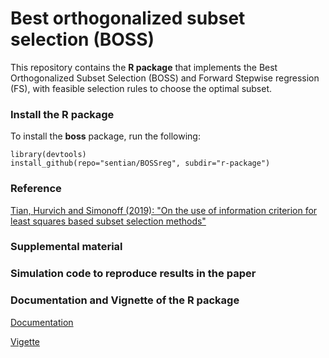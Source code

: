 # Best orthogonalized subset selection (BOSS)
This repository contains the **R package** that implements the Best Orthogonalized Subset Selection (BOSS) and Forward Stepwise regression (FS), with feasible selection rules to choose the optimal subset.

### Install the R package
To install the **boss** package, run the following:
```
library(devtools)
install_github(repo="sentian/BOSSreg", subdir="r-package")
```

### Reference
[Tian, Hurvich and Simonoff (2019): "On the use of information criterion for least squares based subset selection methods"](https://github.com/sentian/BOSSreg/blob/master/paper/Tian2019.pdf)

### Supplemental material

### Simulation code to reproduce results in the paper

### Documentation and Vignette of the R package
[Documentation](https://github.com/sentian/BOSSreg/blob/master/BOSSreg_0.1.0.pdf)

[Vigette](https://github.com/sentian/BOSSreg/blob/master/r-package/vignettes/BOSSreg.pdf)


